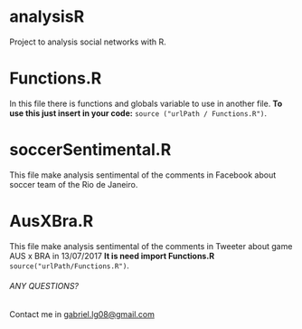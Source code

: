 # analysisR
Project to analysis social networks with R.

# Functions.R
In this file there is functions and globals variable to use in another file. 
**To use this just insert in your code:** ```source ("urlPath / Functions.R")```.

# soccerSentimental.R
This file make analysis sentimental of the comments in Facebook about soccer team of the Rio de Janeiro.

# AusXBra.R
This file make analysis sentimental of the comments in Tweeter about game AUS x BRA in 13/07/2017
**It is need import Functions.R** ``` source("urlPath/Functions.R")```. 

###### ANY QUESTIONS?
Contact me in gabriel.lg08@gmail.com

